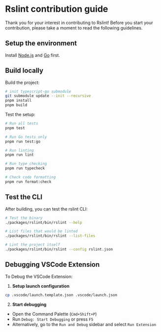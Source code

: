 # Rslint contribution guide

Thank you for your interest in contributing to Rslint! Before you start your contribution, please take a moment to read the following guidelines.

## Setup the environment

Install [Node.js](https://nodejs.org/) and [Go](https://go.dev/) first.

## Build locally

Build the project:

```bash
# init typescript-go submodule
git submodule update --init --recursive
pnpm install
pnpm build
```

Test the setup:

```bash
# Run all tests
pnpm test

# Run Go tests only
pnpm run test:go

# Run linting
pnpm run lint

# Run type checking
pnpm run typecheck

# Check code formatting
pnpm run format:check
```

## Test the CLI

After building, you can test the rslint CLI:

```bash
# Test the binary
./packages/rslint/bin/rslint --help

# List files that would be linted
./packages/rslint/bin/rslint --list-files

# Lint the project itself
./packages/rslint/bin/rslint --config rslint.json
```

## Debugging VSCode Extension

To Debug the VSCode Extension:

1. **Setup launch configuration**

```bash
cp .vscode/launch.template.json .vscode/launch.json
```

2. **Start debugging**

- Open the Command Palette (`Cmd+Shift+P`)
- Run `Debug: Start Debugging` or press `F5`
- Alternatively, go to the `Run and Debug` sidebar and select `Run Extension`

